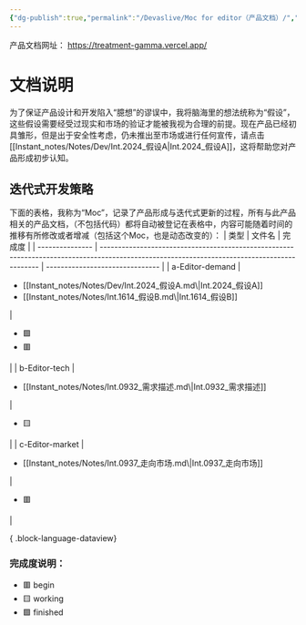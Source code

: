 ```yaml
---
{"dg-publish":true,"permalink":"/Devaslive/Moc for editor（产品文档）/","tags":["gardenEntry"]}
---
```


产品文档网址： https://treatment-gamma.vercel.app/
# 文档说明
为了保证产品设计和开发陷入“臆想”的谬误中，我将脑海里的想法统称为“假设”，这些假设需要经受过现实和市场的验证才能被我视为合理的前提。现在产品已经初具雏形，但是出于安全性考虑，仍未推出至市场或进行任何宣传，请点击[[Instant_notes/Notes/Dev/Int.2024_假设A\|Int.2024_假设A]]，这将帮助您对产品形成初步认知。
## 迭代式开发策略
下面的表格，我称为“Moc”，记录了产品形成与迭代式更新的过程，所有与此产品相关的产品文档，（不包括代码）都将自动被登记在表格中，内容可能随着时间的推移有所修改或者增减（包括这个Moc，也是动态改变的）：
| 类型              | 文件名                                                                                                                                         | 完成度                             |
| --------------- | ------------------------------------------------------------------------------------------------------------------------------------------- | ------------------------------- |
| a-Editor-demand | <ul><li>[[Instant_notes/Notes/Dev/Int.2024_假设A.md\\|Int.2024_假设A]]</li><li>[[Instant_notes/Notes/Int.1614_假设B.md\\|Int.1614_假设B]]</li></ul> | <ul><li>🟩</li><li>🟥</li></ul> |
| b-Editor-tech   | <ul><li>[[Instant_notes/Notes/Int.0932_需求描述.md\\|Int.0932_需求描述]]</li></ul>                                                                  | <ul><li>🟨</li></ul>            |
| c-Editor-market | <ul><li>[[Instant_notes/Notes/Int.0937_走向市场.md\\|Int.0937_走向市场]]</li></ul>                                                                  | <ul><li>🟥</li></ul>            |

{ .block-language-dataview}
### 完成度说明：
- 🟥 begin
- 🟨 working
- 🟩 finished